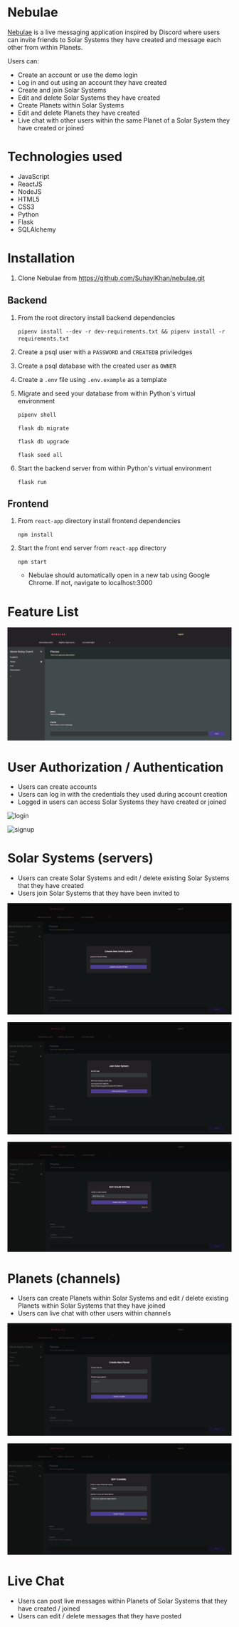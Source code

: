 # Nebulae

[Nebulae](https://nebulae-app.herokuapp.com/) is a live messaging application inspired by Discord where users can invite friends to Solar Systems they have created and message each other from within Planets.

Users can:
- Create an account or use the demo login
- Log in and out using an account they have created
- Create and join Solar Systems
- Edit and delete Solar Systems they have created
- Create Planets within Solar Systems
- Edit and delete Planets they have created
- Live chat with other users within the same Planet of a Solar System they have created or joined

# Technologies used

- JavaScript
- ReactJS
- NodeJS
- HTML5
- CSS3
- Python
- Flask
- SQLAlchemy

# Installation

1. Clone Nebulae from https://github.com/SuhaylKhan/nebulae.git

## Backend

1. From the root directory install backend dependencies 

   ```
   pipenv install --dev -r dev-requirements.txt && pipenv install -r requirements.txt
   ```
   
2. Create a psql user with a `PASSWORD` and `CREATEDB` priviledges

3. Create a psql database with the created user as `OWNER`

4. Create a `.env` file using `.env.example` as a template

5. Migrate and seed your database from within Python's virtual environment

   ```
   pipenv shell
   ```
   ```
   flask db migrate
   ```
   ```
   flask db upgrade
   ```
   ```
   flask seed all
   ```
   
6. Start the backend server from within Python's virtual environment

   ```
   flask run
   ```
   
## Frontend

1. From `react-app` directory install frontend dependencies

   ```
   npm install
   ```
   
2. Start the front end server from `react-app` directory

   ```
   npm start
   ```
   
   - Nebulae should automatically open in a new tab using Google Chrome. If not, navigate to localhost:3000

# Feature List

![overview](/wiki-images/nebulae-overview.png)

# User Authorization / Authentication

- Users can create accounts
- Users can log in with the credentials they used during account creation
- Logged in users can access Solar Systems they have created or joined

![login](/wiki-images/nebulae-log-in.png)

![signup](/wiki-images/nebulae-sign-up.png)

# Solar Systems (servers)

- Users can create Solar Systems and edit / delete existing Solar Systems that they have created
- Users join Solar Systems that they have been invited to

![create server](/wiki-images/nebulae-create-server.png)

![join server](/wiki-images/nebulae-join-server.png)

![edit server](/wiki-images/nebulae-edit-server.png)

# Planets (channels)

- Users can create Planets within Solar Systems and edit / delete existing Planets within Solar Systems that they have joined
- Users can live chat with other users within channels

![create channel](/wiki-images/nebulae-create-channel.png)

![edit channel](/wiki-images/nebulae-edit-channel.png)

# Live Chat

- Users can post live messages within Planets of Solar Systems that they have created / joined
- Users can edit / delete messages that they have posted
